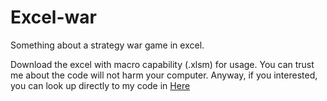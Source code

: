 # Excel-war
Something about a strategy war game in excel.

Download the excel with macro capability (.xlsm) for usage. You can trust me about the code will not harm your computer.
Anyway, if you interested, you can look up directly to my code in [Here](https://github.com/FrixellScriptWorks/Excel-war/tree/master/Code%20Only)
